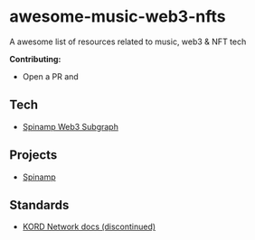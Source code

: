 # awesome-music-web3-nfts
A awesome list of resources related to music, web3 &amp; NFT tech

**Contributing:**

- Open a PR and 

## Tech

- [Spinamp Web3 Subgraph](https://github.com/spinamp/web3-music-subgraph)

## Projects

- [Spinamp](https://www.spinamp.xyz/)

## Standards

- [KORD Network docs (discontinued)](https://github.com/kord-network/docs)
